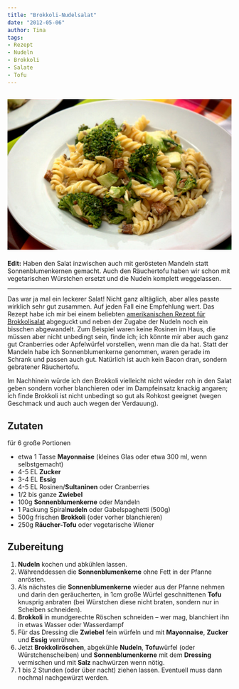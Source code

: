 ```yaml
---
title: "Brokkoli-Nudelsalat"
date: "2012-05-06" 
author: Tina
tags:
- Rezept
- Nudeln
- Brokkoli
- Salate
- Tofu
---
```


## [![](images/imgp8911.jpg "Brokkoli-Nudelsalat")](http://apfeleimer.wordpress.com/2012/05/06/brokkoli-nudelsalat/brokkoli-nudelsalat/)

**Edit:** Haben den Salat inzwischen auch mit gerösteten Mandeln statt Sonnenblumenkernen gemacht. Auch den Räuchertofu haben wir schon mit vegetarischen Würstchen ersetzt und die Nudeln komplett weggelassen.

---

Das war ja mal ein leckerer Salat! Nicht ganz alltäglich, aber alles passte wirklich sehr gut zusammen. Auf jeden Fall eine Empfehlung wert. Das Rezept habe ich mir bei einem beliebten [amerikanischen Rezept für Brokkolisalat](http://allrecipes.com/recipe/fresh-broccoli-salad/) abgeguckt und neben der Zugabe der Nudeln noch ein bisschen abgewandelt. Zum Beispiel waren keine Rosinen im Haus, die müssen aber nicht unbedingt sein, finde ich; ich könnte mir aber auch ganz gut Cranberries oder Apfelwürfel vorstellen, wenn man die da hat. Statt der Mandeln habe ich Sonnenblumenkerne genommen, waren gerade im Schrank und passen auch gut. Natürlich ist auch kein Bacon dran, sondern gebratener Räuchertofu.

Im Nachhinein würde ich den Brokkoli vielleicht nicht wieder roh in den Salat geben sondern vorher blanchieren oder im Dampfeinsatz knackig angaren; ich finde Brokkoli ist nicht unbedingt so gut als Rohkost geeignet (wegen Geschmack und auch auch wegen der Verdauung).

## Zutaten

für 6 große Portionen

- etwa 1 Tasse **Mayonnaise** (kleines Glas oder etwa 300 ml, wenn selbstgemacht)
- 4-5 EL **Zucker**
- 3-4 EL **Essig**
- 4-5 EL Rosinen/**Sultaninen** oder Cranberries
- 1/2 bis ganze **Zwiebel**
- 100g **Sonnenblumenkerne** oder Mandeln
- 1 Packung Spiral**nudeln** oder Gabelspaghetti (500g)
- 500g frischen **Brokkoli** (oder vorher blanchieren)
- 250g **Räucher-Tofu** oder vegetarische Wiener

## Zubereitung

1. **Nudeln** kochen und abkühlen lassen.
2. Währenddessen die **Sonnenblumenkerne** ohne Fett in der Pfanne anrösten.
3. Als nächstes die **Sonnenblumenkerne** wieder aus der Pfanne nehmen und darin den geräucherten, in 1cm große Würfel geschnittenen **Tofu** knusprig anbraten (bei Würstchen diese nicht braten, sondern nur in Scheiben schneiden).
4. **Brokkoli** in mundgerechte Röschen schneiden – wer mag, blanchiert ihn in etwas Wasser oder Wasserdampf
5. Für das Dressing die **Zwiebel** fein würfeln und mit **Mayonnaise**, **Zucker** und **Essig** verrühren.
6. Jetzt **Brokkoliröschen**, abgekühle **Nudeln**, **Tofu**würfel (oder Würstchenscheiben) und **Sonnenblumenkerne** mit dem **Dressing** vermischen und mit **Salz** nachwürzen wenn nötig.
7. 1 bis 2 Stunden (oder über nacht) ziehen lassen. Eventuell muss dann nochmal nachgewürzt werden.
